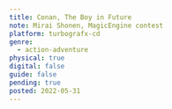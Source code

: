 ```yaml
---
title: Conan, The Boy in Future
note: Mirai Shonen, MagicEngine contest
platform: turbografx-cd
genre:
  - action-adventure
physical: true
digital: false
guide: false
pending: true
posted: 2022-05-31
---
```

